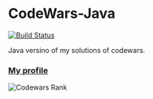 # CodeWars-Java
[![Build Status](https://travis-ci.org/Peter-Liang/CodeWars-Java.svg?branch=master)](https://travis-ci.org/Peter-Liang/CodeWars-Java)

Java versino of my solutions of codewars.
### [My profile](https://www.codewars.com/users/Peter-Liang)
![Codewars Rank](https://www.codewars.com/users/Peter-Liang/badges/large)

